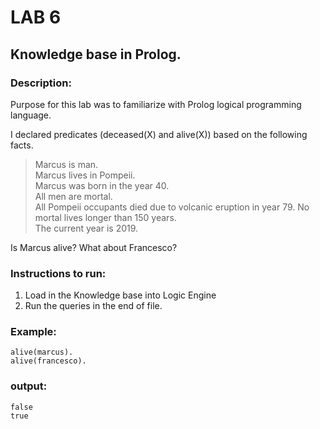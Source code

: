 # LAB 6
## Knowledge base in Prolog.

### Description:
Purpose for this lab was to familiarize with Prolog logical programming language.

I declared predicates (deceased(X) and alive(X)) based on the following facts.

> Marcus is man.  
Marcus lives in Pompeii.  
Marcus was born in the year 40.  
All men are mortal.  
All Pompeii occupants died due to volcanic eruption in year 79.
No mortal lives longer than 150 years.  
The current year is 2019.

Is Marcus alive?
What about Francesco?

### Instructions to run:
1. Load in the Knowledge base into Logic Engine
2. Run the queries in the end of file.

### Example:
```
alive(marcus).
alive(francesco).
```

### output:
```
false
true
```